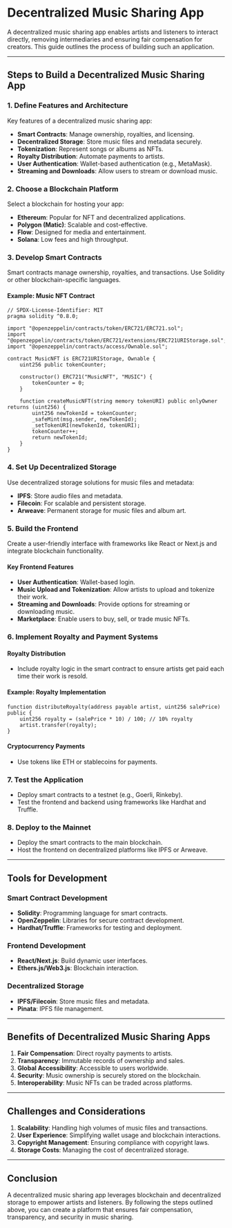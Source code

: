# Decentralized Music Sharing App

A decentralized music sharing app enables artists and listeners to interact directly, removing intermediaries and ensuring fair compensation for creators. This guide outlines the process of building such an application.

---

## Steps to Build a Decentralized Music Sharing App

### 1. Define Features and Architecture
Key features of a decentralized music sharing app:
- **Smart Contracts**: Manage ownership, royalties, and licensing.
- **Decentralized Storage**: Store music files and metadata securely.
- **Tokenization**: Represent songs or albums as NFTs.
- **Royalty Distribution**: Automate payments to artists.
- **User Authentication**: Wallet-based authentication (e.g., MetaMask).
- **Streaming and Downloads**: Allow users to stream or download music.

### 2. Choose a Blockchain Platform
Select a blockchain for hosting your app:
- **Ethereum**: Popular for NFT and decentralized applications.
- **Polygon (Matic)**: Scalable and cost-effective.
- **Flow**: Designed for media and entertainment.
- **Solana**: Low fees and high throughput.

### 3. Develop Smart Contracts
Smart contracts manage ownership, royalties, and transactions. Use Solidity or other blockchain-specific languages.

#### Example: Music NFT Contract
```solidity
// SPDX-License-Identifier: MIT
pragma solidity ^0.8.0;

import "@openzeppelin/contracts/token/ERC721/ERC721.sol";
import "@openzeppelin/contracts/token/ERC721/extensions/ERC721URIStorage.sol";
import "@openzeppelin/contracts/access/Ownable.sol";

contract MusicNFT is ERC721URIStorage, Ownable {
    uint256 public tokenCounter;

    constructor() ERC721("MusicNFT", "MUSIC") {
        tokenCounter = 0;
    }

    function createMusicNFT(string memory tokenURI) public onlyOwner returns (uint256) {
        uint256 newTokenId = tokenCounter;
        _safeMint(msg.sender, newTokenId);
        _setTokenURI(newTokenId, tokenURI);
        tokenCounter++;
        return newTokenId;
    }
}
```

### 4. Set Up Decentralized Storage
Use decentralized storage solutions for music files and metadata:
- **IPFS**: Store audio files and metadata.
- **Filecoin**: For scalable and persistent storage.
- **Arweave**: Permanent storage for music files and album art.

### 5. Build the Frontend
Create a user-friendly interface with frameworks like React or Next.js and integrate blockchain functionality.

#### Key Frontend Features
- **User Authentication**: Wallet-based login.
- **Music Upload and Tokenization**: Allow artists to upload and tokenize their work.
- **Streaming and Downloads**: Provide options for streaming or downloading music.
- **Marketplace**: Enable users to buy, sell, or trade music NFTs.

### 6. Implement Royalty and Payment Systems
#### Royalty Distribution
- Include royalty logic in the smart contract to ensure artists get paid each time their work is resold.

#### Example: Royalty Implementation
```solidity
function distributeRoyalty(address payable artist, uint256 salePrice) public {
    uint256 royalty = (salePrice * 10) / 100; // 10% royalty
    artist.transfer(royalty);
}
```

#### Cryptocurrency Payments
- Use tokens like ETH or stablecoins for payments.

### 7. Test the Application
- Deploy smart contracts to a testnet (e.g., Goerli, Rinkeby).
- Test the frontend and backend using frameworks like Hardhat and Truffle.

### 8. Deploy to the Mainnet
- Deploy the smart contracts to the main blockchain.
- Host the frontend on decentralized platforms like IPFS or Arweave.

---

## Tools for Development

### Smart Contract Development
- **Solidity**: Programming language for smart contracts.
- **OpenZeppelin**: Libraries for secure contract development.
- **Hardhat/Truffle**: Frameworks for testing and deployment.

### Frontend Development
- **React/Next.js**: Build dynamic user interfaces.
- **Ethers.js/Web3.js**: Blockchain interaction.

### Decentralized Storage
- **IPFS/Filecoin**: Store music files and metadata.
- **Pinata**: IPFS file management.

---

## Benefits of Decentralized Music Sharing Apps
1. **Fair Compensation**: Direct royalty payments to artists.
2. **Transparency**: Immutable records of ownership and sales.
3. **Global Accessibility**: Accessible to users worldwide.
4. **Security**: Music ownership is securely stored on the blockchain.
5. **Interoperability**: Music NFTs can be traded across platforms.

---

## Challenges and Considerations
1. **Scalability**: Handling high volumes of music files and transactions.
2. **User Experience**: Simplifying wallet usage and blockchain interactions.
3. **Copyright Management**: Ensuring compliance with copyright laws.
4. **Storage Costs**: Managing the cost of decentralized storage.

---

## Conclusion
A decentralized music sharing app leverages blockchain and decentralized storage to empower artists and listeners. By following the steps outlined above, you can create a platform that ensures fair compensation, transparency, and security in music sharing.
